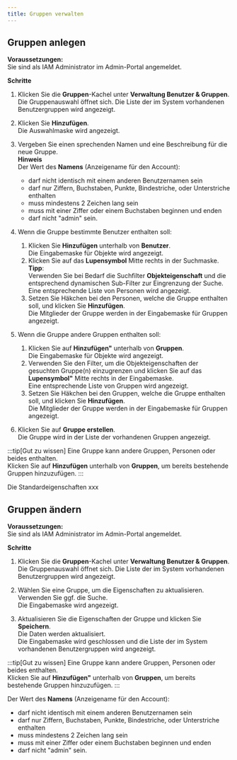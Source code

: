 ```yaml
---
title: Gruppen verwalten
---
```


## Gruppen anlegen

**Voraussetzungen:**  
Sie sind als IAM Administrator im Admin-Portal angemeldet.  

**Schritte**  

1.  Klicken Sie die **Gruppen**-Kachel unter **Verwaltung Benutzer &amp; Gruppen**.  
Die Gruppenauswahl öffnet sich. Die Liste der im System vorhandenen Benutzergruppen wird angezeigt.


1.  Klicken Sie **Hinzufügen**.  
Die Auswahlmaske wird angezeigt.  

1.  Vergeben Sie einen sprechenden Namen und eine Beschreibung für die neue Gruppe.  
**Hinweis**  
Der Wert des **Namens** (Anzeigename für den Account):  
    -   darf nicht identisch mit einem anderen Benutzernamen sein
    -   darf nur Ziffern, Buchstaben, Punkte, Bindestriche, oder Unterstriche enthalten
    -   muss mindestens 2 Zeichen lang sein
    -   muss mit einer Ziffer oder einem Buchstaben beginnen und enden
    -   darf nicht "admin" sein. 

1.  Wenn die Gruppe bestimmte Benutzer enthalten soll:

    1.  Klicken Sie **Hinzufügen** unterhalb von **Benutzer**.  
    Die Eingabemaske für Objekte wird angezeigt.  
    1. Klicken Sie auf das **Lupensymbol** Mitte rechts in der Suchmaske.
    **Tipp**:  
    Verwenden Sie bei Bedarf die Suchfilter **Objekteigenschaft** und die entsprechend dynamischen Sub-Filter zur Eingrenzung der Suche.  
    Eine entsprechende Liste von Personen wird angezeigt.
    1.  Setzen Sie Häkchen bei den Personen, welche die Gruppe enthalten soll, und klicken Sie **Hinzufügen**.  
    Die Mitglieder der Gruppe werden in der Eingabemaske für Gruppen angezeigt.  
1.  Wenn die Gruppe andere Gruppen enthalten soll:
    1.  Klicken Sie auf **Hinzufügen"** unterhalb von **Gruppen**.  
        Die Eingabemaske für Objekte wird angezeigt.
    1.  Verwenden Sie den Filter, um die Objekteigenschaften der gesuchten Gruppe(n) einzugrenzen und klicken Sie auf das **Lupensymbol"** Mitte rechts in der Eingabemaske.  
    Eine entsprechende Liste von Gruppen wird angezeigt.
    1.  Setzen Sie Häkchen bei den Gruppen, welche die Gruppe enthalten soll, und klicken Sie **Hinzufügen**.  
    Die Mitglieder der Gruppe werden in der Eingabemaske für Gruppen angezeigt.
1.  Klicken Sie auf **Gruppe erstellen**.  
Die Gruppe wird in der Liste der vorhandenen Gruppen angezeigt.


:::tip[Gut zu wissen]
Eine Gruppe kann andere Gruppen, Personen oder beides enthalten.  
Klicken Sie auf **Hinzufügen** unterhalb von **Gruppen**, um bereits bestehende Gruppen hinzuzufügen.
:::

Die Standardeigenschaften xxx

## Gruppen ändern

**Voraussetzungen:**  
Sie sind als IAM Administrator im Admin-Portal angemeldet.  

**Schritte**  

1.  Klicken Sie die **Gruppen**-Kachel unter **Verwaltung Benutzer &amp; Gruppen**.  
Die Gruppenauswahl öffnet sich. Die Liste der im System vorhandenen Benutzergruppen wird angezeigt.

1.  Wählen Sie eine Gruppe, um die Eigenschaften zu aktualisieren. Verwenden Sie ggf. die Suche.  
Die Eingabemaske wird angezeigt.  

1.  Aktualisieren Sie die Eigenschaften der Gruppe und klicken Sie **Speichern**.  
Die Daten werden aktualisiert.  
Die Eingabemaske wird geschlossen und die Liste der im System vorhandenen Benutzergruppen wird angezeigt.


:::tip[Gut zu wissen]
Eine Gruppe kann andere Gruppen, Personen oder beides enthalten.  
Klicken Sie auf **Hinzufügen"** unterhalb von **Gruppen**, um bereits bestehende Gruppen hinzuzufügen.
:::

Der Wert des **Namens** (Anzeigename für den Account):  
-   darf nicht identisch mit einem anderen Benutzernamen sein
-   darf nur Ziffern, Buchstaben, Punkte, Bindestriche, oder Unterstriche enthalten
-   muss mindestens 2 Zeichen lang sein
-   muss mit einer Ziffer oder einem Buchstaben beginnen und enden
-   darf nicht "admin" sein. 
